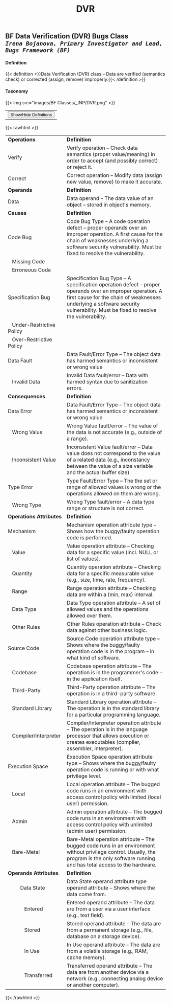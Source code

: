 ﻿---
weight: 3
title: "DVR"
---
## BF Data Verification (DVR) Bugs Class <br/>_`Irena Bojanova, Primary Investigator and Lead, Bugs Framework (BF)`_

#### Definition
{{< definition >}}Data Verification (DVR) class – Data are verified (semantics check) or corrected (assign, remove) improperly.{{< /definition >}}

####  Taxonomy


{{< img src="images/BF Classes/_INP/DVR.png" >}}

<table>
<tr>
<td>
<button class="btn btn-primary " type="button" data-bs-toggle="collapse" data-bs-target="#collapseTable" aria-expanded="false" aria-controls="collapseTable">Show/Hide Definitions</button>
</td>
</tr>
</table>
	
{{< rawhtml >}}
<div class="collapse" id="collapseTable">
<table>
<tr>
			<td><strong>Operations</strong></td>
	<td><strong>Definition</strong></td>
	</tr>
	<tr>
			<td>Verify </td>
	<td>Verify operation – Check data semantics (proper value/meaning) in order to accept (and possibly correct) or reject it.</td>
	</tr>
	<tr>
			<td>Correct </td>
	<td>Correct operation – Modify data (assign new value, remove) to make it accurate.</td>
	</tr>
	<tr>
			<td><strong>Operands</strong></td>
	<td><strong>Definition</strong></td>
	</tr>
	<tr>
			<td>Data </td>
	<td>Data operand – The data value of an object – stored in object's memory.</td>
	</tr>
	<tr>
			<td><strong>Causes</strong></td>
	<td><strong>Definition</strong></td>
	</tr>
	<tr>
			<td>Code Bug</td>
	<td>Code Bug Type – A code operation defect – proper operands over an improper operation. A first cause for the chain of weaknesses underlying a software security vulnerability. Must be fixed to resolve the vulnerability.</td>
	</tr>
	<tr>
			<td>   Missing Code </td>
	<td></td>
	</tr>
	<tr>
			<td>   Erroneous Code </td>
	<td></td>
	</tr>
	<tr>
			<td>Specification Bug</td>
	<td>Specification Bug Type – A specification operation defect – proper operands over an improper operation. A first cause for the chain of weaknesses underlying a software security vulnerability. Must be fixed to resolve the vulnerability.</td>
	</tr>
	<tr>
			<td>   Under-Restrictive Policy </td>
	<td></td>
	</tr>
	<tr>
			<td>   Over-Restrictive Policy </td>
	<td></td>
	</tr>
	<tr>
			<td>Data Fault</td>
	<td>Data Fault/Error Type – The object data has harmed semantics or inconsistent or wrong value</td>
	</tr>
	<tr>
			<td>   Invalid Data </td>
	<td>Invalid Data fault/error – Data with harmed syntax due to sanitization errors.</td>
	</tr>
	<tr>
			<td><strong>Consequences</strong></td>
	<td><strong>Definition</strong></td>
	</tr>
	<tr>
			<td>Data Error</td>
	<td>Data Fault/Error Type – The object data has harmed semantics or inconsistent or wrong value</td>
	</tr>
	<tr>
			<td>   Wrong Value </td>
	<td>Wrong Value fault/error – The value of the data is not accurate (e.g., outside of a range).</td>
	</tr>
	<tr>
			<td>   Inconsistent Value </td>
	<td>Inconsistent Value fault/error – Data value does not correspond to the value of a related data (e.g., inconstancy between the value of a size variable and the actual buffer size).</td>
	</tr>
	<tr>
			<td>Type Error</td>
	<td>Type Fault/Error Type – The the set or range of allowed values is wrong or the operations allowed on them are wrong.</td>
	</tr>
	<tr>
			<td>   Wrong Type </td>
	<td>Wrong Type fault/error – A data type range or structure is not correct.</td>
	</tr>
	<tr>
			<td><strong>Operations Attributes</strong></td>
	<td><strong>Definition</strong></td>
	</tr>
	<tr>
			<td>Mechanism </td>
	<td>Mechanism operation attribute type – Shows how the buggy/faulty operation code is performed.</td>
	</tr>
	<tr>
			<td>   Value </td>
	<td>Value operation attribute – Checking data for a specific value (incl. NULL or list of values).</td>
	</tr>
	<tr>
			<td>   Quantity </td>
	<td>Quantity operation attribute – Checking data for a specific measurable value (e.g., size, time, rate, frequency).</td>
	</tr>
	<tr>
			<td>   Range </td>
	<td>Range operation attribute – Checking data are within a (min, max) interval.</td>
	</tr>
	<tr>
			<td>   Data Type </td>
	<td>Data Type operation attribute – A set of allowed values and the operations allowed over them.</td>
	</tr>
	<tr>
			<td>   Other Rules </td>
	<td>Other Rules operation attribute – Check data against other business logic.</td>
	</tr>
	<tr>
			<td>Source Code </td>
	<td>Source Code operation attribute type – Shows where the buggy/faulty operation code is in the program – in what kind of software.</td>
	</tr>
	<tr>
			<td>   Codebase </td>
	<td>Codebase operation attribute – The operation is in the programmer's code - in the application itself.</td>
	</tr>
	<tr>
			<td>   Third-Party </td>
	<td>Third-Party operation attribute – The operation is in a third-party software.</td>
	</tr>
	<tr>
			<td>   Standard Library </td>
	<td>Standard Library operation attribute – The operation is in the standard library for a particular programming language.</td>
	</tr>
	<tr>
			<td>   Compiler/Interpreter </td>
	<td>Compiler/Interpreter operation attribute – The operation is in the language processor that allows execution or creates executables (compiler, assembler, interpreter).</td>
	</tr>
	<tr>
			<td>Execution Space </td>
	<td>Execution Space operation attribute type – Shows where the buggy/faulty operation code is running or with what privilege level.</td>
	</tr>
	<tr>
			<td>   Local </td>
	<td>Local operation attribute – The bugged code runs in an environment with access control policy with limited (local user) permission.</td>
	</tr>
	<tr>
			<td>   Admin </td>
	<td>Admin operation attribute – The bugged code runs in an environment with access control policy with unlimited (admin user) permission.</td>
	</tr>
	<tr>
			<td>   Bare-Metal </td>
	<td>Bare-Metal operation attribute – The bugged code runs in an environment without privilege control. Usually, the program is the only software running and has total access to the hardware.</td>
	</tr>
	<tr>
			<td><strong>Operands Attributes</strong></td>
	<td><strong>Definition</strong></td>
	</tr>
	<tr>
			<td>         Data State </td>
	<td>Data State operand attribute type operand attribute – Shows where the data come from.</td>
	</tr>
	<tr>
			<td>            Entered </td>
	<td>Entered operand attribute – The data are from a user via a user interface (e.g., text field).</td>
	</tr>
	<tr>
			<td>            Stored </td>
	<td>Stored operand attribute – The data are from a permanent storage (e.g., file, database on a storage device).</td>
	</tr>
	<tr>
			<td>            In Use </td>
	<td>In Use operand attribute – The data are from a volatile storage (e.g., RAM, cache memory).</td>
	</tr>
	<tr>
			<td>            Transferred </td>
	<td>Transferred operand attribute – The data are from another device via a network (e.g., connecting analog device or another computer).</td>
	</tr>
	
</table>
</div>
{{< /rawhtml >}}

